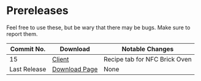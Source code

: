 # Prereleases
Feel free to use these, but be wary that there may be bugs. Make sure to report them.

| Commit No.    | Download      | Notable Changes |
| ------------- | ------------- | --------------- |
| 15 | [Client](http://www.mediafire.com/file/6xkl86ak31dtk8c) | Recipe tab for NFC Brick Oven |
| Last Release  | [Download Page][release_downloads] | None |

[release_downloads]: https://github.com/rekadoodle/HowManyItems/releases
